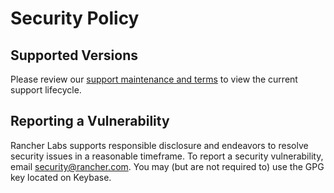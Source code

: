 # Security Policy

## Supported Versions

Please review our [support maintenance and terms](https://rancher.com/support-maintenance-terms/) to view the current support lifecycle.

## Reporting a Vulnerability

Rancher Labs supports responsible disclosure and endeavors to resolve security issues in a reasonable timeframe. To report a security vulnerability, email security@rancher.com. You may (but are not required to) use the GPG key located on Keybase.
